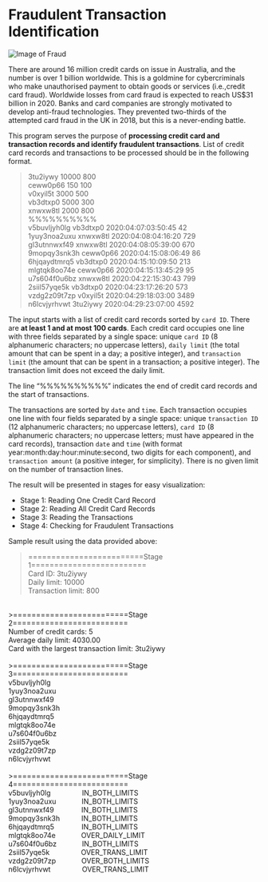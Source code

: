 # Fraudulent Transaction Identification

![Image of Fraud](https://github.com/olivertan1999/fraudulent_transaction_identification/blob/master/Fraud-cash.jpg)

There are around 16 million credit cards on issue in Australia, and the number is over 1 billion worldwide. This is a goldmine for cybercriminals who make unauthorised payment to obtain goods or services (i.e.,credit card fraud). Worldwide losses from card fraud is expected to reach US$31 billion in 2020. Banks and card companies are strongly motivated to develop anti-fraud technologies. They prevented two-thirds of the attempted card fraud in the UK in 2018, but this is a never-ending battle.

This program serves the purpose of **processing credit card and transaction records and identify fraudulent transactions**. List of credit card records and transactions to be processed should be in the following format.

> 3tu2iywy 10000 800<br/> 
ceww0p66 150 100<br/>
v0xyil5t 3000 500<br/>
vb3dtxp0 5000 300<br/>
xnwxw8tl 2000 800<br/>
%%%%%%%%%%<br/>
v5buvljyh0lg vb3dtxp0 2020:04:07:03:50:45 42<br/>
1yuy3noa2uxu xnwxw8tl 2020:04:08:04:16:20 729<br/>
gl3utnnwxf49 xnwxw8tl 2020:04:08:05:39:00 670<br/>
9mopqy3snk3h ceww0p66 2020:04:15:08:06:49 86<br/>
6hjqaydtmrq5 vb3dtxp0 2020:04:15:10:09:50 213<br/>
mlgtqk8oo74e ceww0p66 2020:04:15:13:45:29 95<br/>
u7s604f0u6bz xnwxw8tl 2020:04:22:15:30:43 799<br/>
2siil57yqe5k vb3dtxp0 2020:04:23:17:26:20 573<br/>
vzdg2z09t7zp v0xyil5t 2020:04:29:18:03:00 3489<br/>
n6lcvjyrhvwt 3tu2iywy 2020:04:29:23:07:00 4592<br/>

The input starts with a list of credit card records sorted by `card ID`. There are **at least 1 and at most 100 cards**. Each credit card occupies one line with three fields separated by a single space: unique `card ID` (8 alphanumeric characters; no uppercase letters), `daily limit` (the total amount that can be spent in a day; a positive integer), and `transaction limit` (the amount that can be spent in a transaction; a positive integer). The transaction limit does not exceed the daily limit.

The line “%%%%%%%%%%” indicates the end of credit card records and the start of transactions.

The transactions are sorted by `date` and `time`. Each transaction occupies one line with four fields separated by a single space: unique `transaction ID` (12 alphanumeric characters; no uppercase letters), `card ID` (8 alphanumeric characters; no uppercase letters; must have appeared in the card records), transaction `date` and `time` (with format year:month:day:hour:minute:second, two digits for each component), and `transaction amount` (a positive integer, for simplicity). There is no given limit on the number of transaction lines.

The result will be presented in stages for easy visualization: 
- Stage 1: Reading One Credit Card Record
- Stage 2: Reading All Credit Card Records
- Stage 3: Reading the Transactions
- Stage 4: Checking for Fraudulent Transactions

Sample result using the data provided above:
>=========================Stage 1=========================<br/>
Card ID: 3tu2iywy<br/>
Daily limit: 10000<br/>
Transaction limit: 800<br/>
<br/>
>=========================Stage 2=========================<br/>
Number of credit cards: 5<br/>
Average daily limit: 4030.00<br/>
Card with the largest transaction limit: 3tu2iywy<br/>
<br/>
>=========================Stage 3=========================<br/>
v5buvljyh0lg<br/>
1yuy3noa2uxu<br/>
gl3utnnwxf49<br/>
9mopqy3snk3h<br/>
6hjqaydtmrq5<br/>
mlgtqk8oo74e<br/>
u7s604f0u6bz<br/>
2siil57yqe5k<br/>
vzdg2z09t7zp<br/>
n6lcvjyrhvwt<br/>
<br/>
>=========================Stage 4=========================<br/>
v5buvljyh0lg                IN_BOTH_LIMITS<br/>
1yuy3noa2uxu             IN_BOTH_LIMITS<br/>
gl3utnnwxf49              IN_BOTH_LIMITS<br/>
9mopqy3snk3h           IN_BOTH_LIMITS<br/>
6hjqaydtmrq5              IN_BOTH_LIMITS<br/>
mlgtqk8oo74e             OVER_DAILY_LIMIT<br/>
u7s604f0u6bz             IN_BOTH_LIMITS<br/>
2siil57yqe5k                OVER_TRANS_LIMIT<br/>
vzdg2z09t7zp             OVER_BOTH_LIMITS<br/>
n6lcvjyrhvwt                OVER_TRANS_LIMIT<br/>
<br/>
